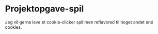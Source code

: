 # Projektopgave-spil

Jeg vil gerne lave et cookie-clicker spil men reflavored til noget andet end cookies.